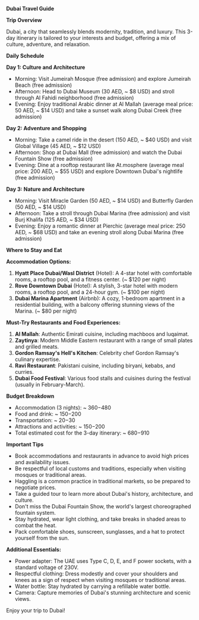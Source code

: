 **Dubai Travel Guide**

**Trip Overview**

Dubai, a city that seamlessly blends modernity, tradition, and luxury. This 3-day itinerary is tailored to your interests and budget, offering a mix of culture, adventure, and relaxation.

**Daily Schedule**

**Day 1: Culture and Architecture**

* Morning: Visit Jumeirah Mosque (free admission) and explore Jumeirah Beach (free admission)
* Afternoon: Head to Dubai Museum (30 AED, ~ $8 USD) and stroll through Al Fahidi neighborhood (free admission)
* Evening: Enjoy traditional Arabic dinner at Al Mallah (average meal price: 50 AED, ~ $14 USD) and take a sunset walk along Dubai Creek (free admission)

**Day 2: Adventure and Shopping**

* Morning: Take a camel ride in the desert (150 AED, ~ $40 USD) and visit Global Village (45 AED, ~ $12 USD)
* Afternoon: Shop at Dubai Mall (free admission) and watch the Dubai Fountain Show (free admission)
* Evening: Dine at a rooftop restaurant like At.mosphere (average meal price: 200 AED, ~ $55 USD) and explore Downtown Dubai's nightlife (free admission)

**Day 3: Nature and Architecture**

* Morning: Visit Miracle Garden (50 AED, ~ $14 USD) and Butterfly Garden (50 AED, ~ $14 USD)
* Afternoon: Take a stroll through Dubai Marina (free admission) and visit Burj Khalifa (125 AED, ~ $34 USD)
* Evening: Enjoy a romantic dinner at Pierchic (average meal price: 250 AED, ~ $68 USD) and take an evening stroll along Dubai Marina (free admission)

**Where to Stay and Eat**

**Accommodation Options:**

1. **Hyatt Place Dubai/Wasl District** (Hotel): A 4-star hotel with comfortable rooms, a rooftop pool, and a fitness center. (~ $120 per night)
2. **Rove Downtown Dubai** (Hotel): A stylish, 3-star hotel with modern rooms, a rooftop pool, and a 24-hour gym. (~ $100 per night)
3. **Dubai Marina Apartment** (Airbnb): A cozy, 1-bedroom apartment in a residential building, with a balcony offering stunning views of the Marina. (~ $80 per night)

**Must-Try Restaurants and Food Experiences:**

1. **Al Mallah**: Authentic Emirati cuisine, including machboos and luqaimat.
2. **Zaytinya**: Modern Middle Eastern restaurant with a range of small plates and grilled meats.
3. **Gordon Ramsay's Hell's Kitchen**: Celebrity chef Gordon Ramsay's culinary expertise.
4. **Ravi Restaurant**: Pakistani cuisine, including biryani, kebabs, and curries.
5. **Dubai Food Festival**: Various food stalls and cuisines during the festival (usually in February-March).

**Budget Breakdown**

* Accommodation (3 nights): ~ $360-$480
* Food and drink: ~ $150-$200
* Transportation: ~ $20-$30
* Attractions and activities: ~ $150-$200
* Total estimated cost for the 3-day itinerary: ~ $680-$910

**Important Tips**

* Book accommodations and restaurants in advance to avoid high prices and availability issues.
* Be respectful of local customs and traditions, especially when visiting mosques or traditional areas.
* Haggling is a common practice in traditional markets, so be prepared to negotiate prices.
* Take a guided tour to learn more about Dubai's history, architecture, and culture.
* Don't miss the Dubai Fountain Show, the world's largest choreographed fountain system.
* Stay hydrated, wear light clothing, and take breaks in shaded areas to combat the heat.
* Pack comfortable shoes, sunscreen, sunglasses, and a hat to protect yourself from the sun.

**Additional Essentials:**

* Power adapter: The UAE uses Type C, D, E, and F power sockets, with a standard voltage of 230V.
* Respectful clothing: Dress modestly and cover your shoulders and knees as a sign of respect when visiting mosques or traditional areas.
* Water bottle: Stay hydrated by carrying a refillable water bottle.
* Camera: Capture memories of Dubai's stunning architecture and scenic views.

Enjoy your trip to Dubai!